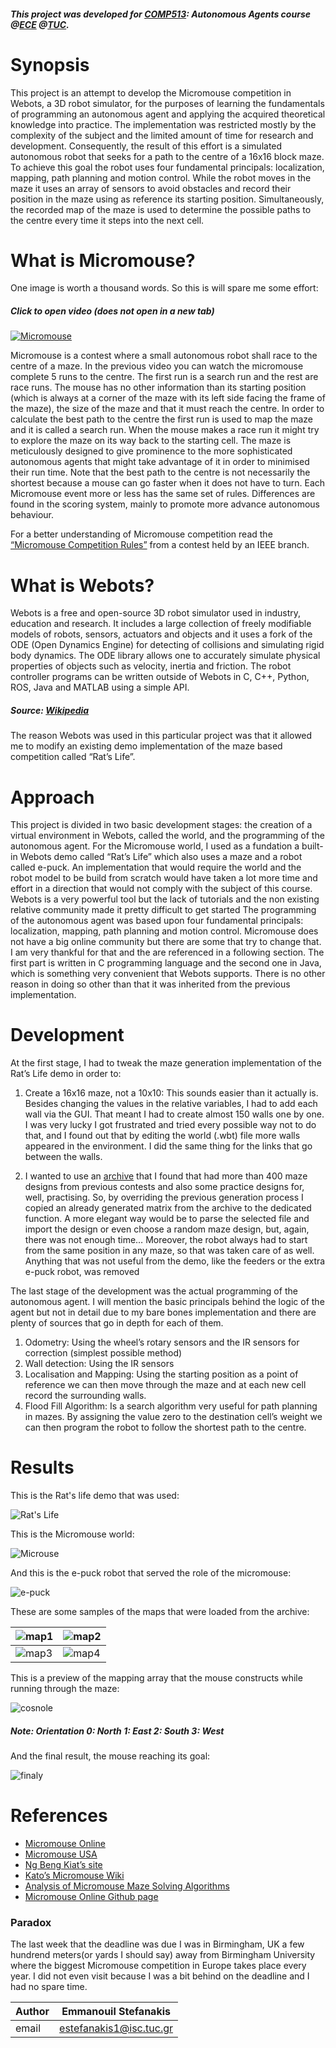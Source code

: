 ##### This project was developed for [COMP513](http://www.intelligence.tuc.gr/~robots/index.html): Autonomous Agents course @[ECE](https://www.ece.tuc.gr/index.php?id=4481) @[TUC](https://www.tuc.gr/).  
# Synopsis
This project is an attempt to develop the Micromouse competition in Webots, a 3D robot simulator, for the purposes of learning the fundamentals of programming an autonomous agent and applying the acquired theoretical knowledge into practice. The implementation was restricted mostly by the complexity of the subject and the limited amount of time for research and development. Consequently, the result of this effort is a simulated autonomous robot that seeks for a path to the centre of a 16x16 block maze. To achieve this goal the robot uses four fundamental principals: localization, mapping, path planning and motion control. While the robot moves in the maze it uses an array of sensors to avoid obstacles and record their position in the maze using as reference its starting position. Simultaneously, the recorded map of the maze is used to determine the possible paths to the centre every time it steps into the next cell.

# What is Micromouse?
One image is worth a thousand words. So this is will spare me some effort:
##### Click to open video (does not open in a new tab)

[![Micromouse](https://i.ytimg.com/vi_webp/NqdZ9wbXt8k/maxresdefault.webp)](http://www.youtube.com/watch?v=NqdZ9wbXt8k "2018 Taiwan Classic micromouse First prize winner")

Micromouse is a contest where a small autonomous robot shall race to the centre of a maze. In the previous video you can watch the micromouse complete 5 runs to the centre. The first run is a search run and the rest are race runs. The mouse has no other information than its starting position (which is always at a corner of the maze with its left side facing the frame of the maze), the size of the maze and that it must reach the centre. In order to calculate the best path to the centre the first run is used to map the maze and it is called a search run. When the mouse makes a race run it might try to explore the maze on its way back to the starting cell.
The maze is meticulously designed to give prominence to the more sophisticated autonomous agents that might take advantage of it in order to minimised their run time. Note that the best path to the centre is not necessarily the shortest because a mouse can go faster when it does not have to turn.
Each Micromouse event more or less has the same set of rules. Differences are found in the scoring system, mainly to promote more advance autonomous behaviour. 

For a better understanding of Micromouse competition read the [“Micromouse Competition Rules”](https://www.ewh.ieee.org/reg/2/sac-18/MicromouseRules.pdf) from a contest held by an IEEE branch.

# What is Webots?
Webots is a free and open-source 3D robot simulator used in industry, education and research. It includes a large collection of freely modifiable models of robots, sensors, actuators and objects and it uses a fork of the ODE (Open Dynamics Engine) for detecting of collisions and simulating rigid body dynamics. The ODE library allows one to accurately simulate physical properties of objects such as velocity, inertia and friction.
The robot controller programs can be written outside of Webots in C, C++, Python, ROS, Java and MATLAB using a simple API. 
##### Source: [Wikipedia](https://en.wikipedia.org/wiki/Webots)

The reason Webots was used in this particular project was that it allowed me to modify an existing demo implementation of the maze based competition called “Rat’s Life”. 
# Approach
This project is divided in two basic development stages: the creation of a virtual environment in Webots, called the world, and the programming of the autonomous agent.
For the Micromouse world, I used as a fundation a built-in Webots demo called “Rat’s Life” which also uses a maze and a robot called e-puck. An implementation that would require the world and the robot model to be build from scratch would have taken a lot more time and effort in a direction that would not comply with the subject of this course. Webots is a very powerful tool but the lack of tutorials and the non existing relative community made it pretty difficult to get started
The programming of the autonomous agent was based upon four fundamental principals: localization, mapping, path planning and motion control. Micromouse does not have a big online community but there are some that try to change that. I am very thankful for that and the are referenced in a following section.
The first part is written in C programming language and the second one in Java, which is something very convenient that Webots supports. There is no other reason in doing so other than that it was inherited from the previous implementation.

# Development
At the first stage, I had to tweak the maze generation implementation of the Rat’s Life demo in order to:
1. Create a 16x16 maze, not a 10x10: This sounds easier than it actually is. Besides changing the values in the relative variables, I had to add each wall via the GUI. That meant I had to create almost 150 walls one by one. I was very lucky I got frustrated and tried every possible way not to do that, and I found out that by editing the world (.wbt) file more walls appeared in the environment. I did the same thing for the links that go between the walls.

2. I wanted to use an [archive](https://github.com/micromouseonline/micromouse_maze_tool/tree/master/mazefiles) that I found that had more than 400 maze designs from previous contests and also some practice designs for, well, practising. So, by overriding the previous generation process I copied an already generated matrix from the archive to the dedicated function. A more elegant way would be to parse the selected file and import the design or even choose a random maze design, but, again, there was not enough time… 
Moreover, the robot always had to start from the same position in any maze, so that was taken care of as well. Anything that was not useful from the demo, like the feeders or the extra e-puck robot, was removed

The last stage of the development was the actual programming of the autonomous agent. I will mention the basic principals behind the logic of the agent but not in detail due to my bare bones implementation and there are plenty of sources that go in depth for each of them.
1. Odometry: 
Using the wheel’s rotary sensors and the IR sensors for correction (simplest possible method)
2. Wall detection: 
Using the IR sensors
3. Localisation and Mapping: 
Using the starting position as a point of reference we can then move through the maze and at each new cell record the surrounding walls.
4. Flood Fill Algorithm: 
Is a search algorithm very useful for path planning in mazes. By assigning the value zero to the destination cell’s weight we can then program the robot to follow the shortest path to the centre.

# Results
This is the Rat's life demo that was used:

![Rat's Life](https://raw.githubusercontent.com/emstef/Micromouse/master/assets/ratslife_1.png)

This is the Micromouse world:

![Microuse](https://raw.githubusercontent.com/emstef/Micromouse/blob/master/assets/Micromouse.png)

And this is the e-puck robot that served the role of the micromouse:

![e-puck](https://raw.githubusercontent.com/emstef/Micromouse/blob/master/assets/epuck.png)
 
These are some samples of the maps that were loaded from the archive:

| ![map1](https://raw.githubusercontent.com/emstef/Micromouse/master/assets/1stworld.png) | ![map2](https://raw.githubusercontent.com/emstef/Micromouse/blob/master/assets/1stworld.png) |
|---|---|
| ![map3](https://raw.githubusercontent.com/emstef/Micromouse/blob/master/assets/map3.png) | ![map4](https://raw.githubusercontent.com/emstef/Micromouse/blob/master/assets/map4.png) |

This is a preview of the mapping array that the mouse constructs while running through the maze:

![cosnole](https://raw.githubusercontent.com/emstef/Micromouse/blob/master/assets/micro_console.gif)
##### Note: Orientation 0: North 1: East 2: South 3: West 

And the final result, the mouse reaching its goal:

![finaly](https://raw.githubusercontent.com/emstef/Micromouse/master/assets/maze_complete.gif)

# References
- [Micromouse Online](http://www.micromouseonline.com/)
- [Micromouse USA](http://www.micromouseusa.com/)
- [Ng Beng Kiat’s site](https://sites.google.com/site/ngbengkiat/)
- [Kato’s Micromouse Wiki](https://seesaawiki.jp/w/robolabo/d/Tetra)
- [Analysis of Micromouse Maze Solving Algorithms](http://web.cecs.pdx.edu/~edam/Reports/2001/DWillardson.pdf)
- [Micromouse Online Github page](https://github.com/micromouseonline)

### Paradox
The last week that the deadline was due I was in Birmingham, UK a few hundrend meters(or yards I should say) away from Birmingham University where the biggest Micromouse competition in Europe takes place every year. I did not even visit because I was a bit behind on the deadline and I had no spare time. 



|Author | Emmanouil Stefanakis|
|--------|----------|
|email| estefanakis1@isc.tuc.gr|

